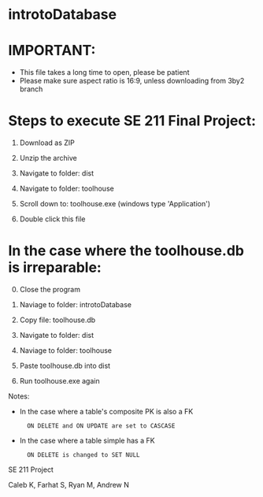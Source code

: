 # introtoDatabase


# IMPORTANT:
- This file takes a long time to open, please be patient
- Please make sure aspect ratio is 16:9, unless downloading from 3by2 branch


# Steps to execute SE 211 Final Project:

1. Download as ZIP

2. Unzip the archive

3. Navigate to folder: dist

4. Navigate to folder: toolhouse

5. Scroll down to: toolhouse.exe (windows type 'Application')

6. Double click this file


# In the case where the toolhouse.db is irreparable:

0. Close the program

1. Naviage to folder: introtoDatabase

2. Copy file: toolhouse.db

3. Navigate to folder: dist

4. Naviage to folder: toolhouse

5. Paste toolhouse.db into dist

6. Run toolhouse.exe again


Notes:

- In the case where a table's composite PK is also a FK

        ON DELETE and ON UPDATE are set to CASCASE


- In the case where a table simple has a FK

        ON DELETE is changed to SET NULL

SE 211 Project

Caleb K, Farhat S, Ryan M, Andrew N
